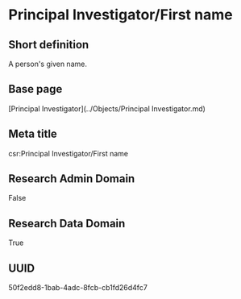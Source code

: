 # Principal Investigator/First name
## Short definition
A person's given name.
## Base page
[Principal Investigator](../Objects/Principal Investigator.md)
## Meta title
csr:Principal Investigator/First name
## Research Admin Domain
False
## Research Data Domain
True
## UUID
50f2edd8-1bab-4adc-8fcb-cb1fd26d4fc7

